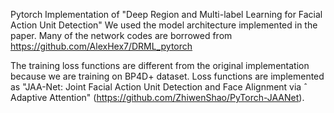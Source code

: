 Pytorch Implementation of "Deep Region and Multi-label Learning for Facial Action Unit Detection"
We used the model architecture implemented in the paper. Many of the network codes are borrowed from 
https://github.com/AlexHex7/DRML_pytorch

The training loss functions are different from the original implementation because we are training on
BP4D+ dataset. Loss functions are implemented as "JAA-Net: Joint Facial Action Unit Detection and Face Alignment via ˆ
Adaptive Attention" (https://github.com/ZhiwenShao/PyTorch-JAANet).
